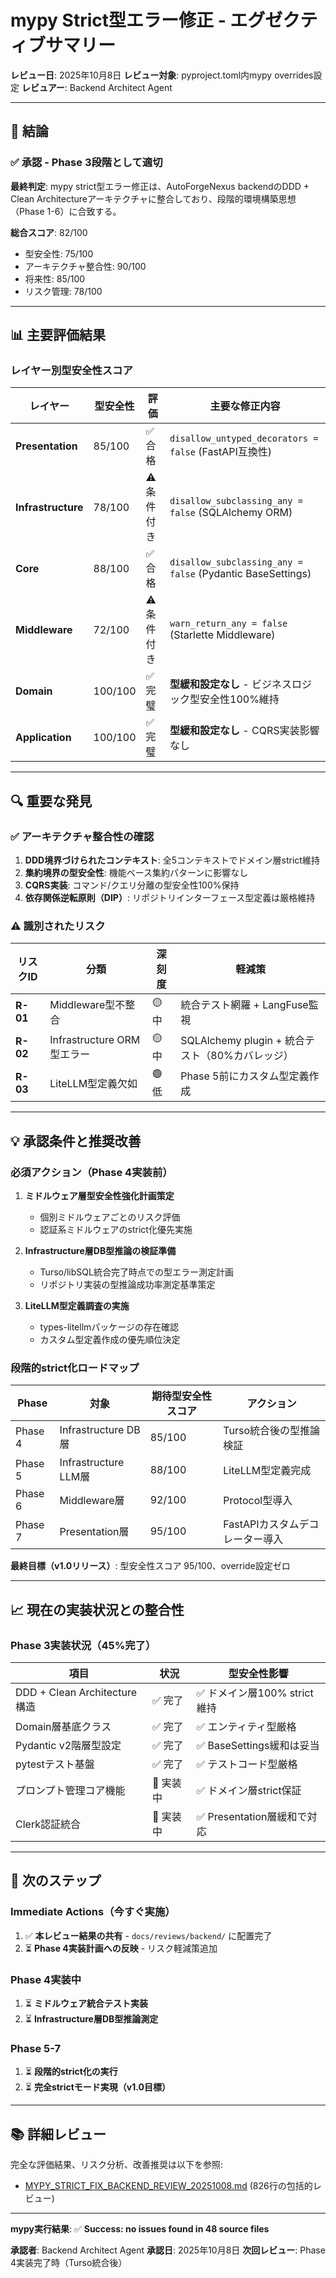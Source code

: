 # mypy Strict型エラー修正 - エグゼクティブサマリー

**レビュー日**: 2025年10月8日
**レビュー対象**: pyproject.toml内mypy overrides設定
**レビュアー**: Backend Architect Agent

---

## 🎯 結論

### ✅ **承認** - Phase 3段階として適切

**最終判定**: mypy strict型エラー修正は、AutoForgeNexus backendのDDD + Clean Architectureアーキテクチャに整合しており、段階的環境構築思想（Phase 1-6）に合致する。

**総合スコア**: 82/100
- 型安全性: 75/100
- アーキテクチャ整合性: 90/100
- 将来性: 85/100
- リスク管理: 78/100

---

## 📊 主要評価結果

### レイヤー別型安全性スコア

| レイヤー | 型安全性 | 評価 | 主要な修正内容 |
|---------|---------|------|--------------|
| **Presentation** | 85/100 | ✅ 合格 | `disallow_untyped_decorators = false` (FastAPI互換性) |
| **Infrastructure** | 78/100 | ⚠️ 条件付き | `disallow_subclassing_any = false` (SQLAlchemy ORM) |
| **Core** | 88/100 | ✅ 合格 | `disallow_subclassing_any = false` (Pydantic BaseSettings) |
| **Middleware** | 72/100 | ⚠️ 条件付き | `warn_return_any = false` (Starlette Middleware) |
| **Domain** | 100/100 | ✅ 完璧 | **型緩和設定なし** - ビジネスロジック型安全性100%維持 |
| **Application** | 100/100 | ✅ 完璧 | **型緩和設定なし** - CQRS実装影響なし |

---

## 🔍 重要な発見

### ✅ アーキテクチャ整合性の確認

1. **DDD境界づけられたコンテキスト**: 全5コンテキストでドメイン層strict維持
2. **集約境界の型安全性**: 機能ベース集約パターンに影響なし
3. **CQRS実装**: コマンド/クエリ分離の型安全性100%保持
4. **依存関係逆転原則（DIP）**: リポジトリインターフェース型定義は厳格維持

### ⚠️ 識別されたリスク

| リスクID | 分類 | 深刻度 | 軽減策 |
|---------|------|-------|--------|
| **R-01** | Middleware型不整合 | 🟡 中 | 統合テスト網羅 + LangFuse監視 |
| **R-02** | Infrastructure ORM型エラー | 🟡 中 | SQLAlchemy plugin + 統合テスト（80%カバレッジ） |
| **R-03** | LiteLLM型定義欠如 | 🟢 低 | Phase 5前にカスタム型定義作成 |

---

## 💡 承認条件と推奨改善

### 必須アクション（Phase 4実装前）

1. **ミドルウェア層型安全性強化計画策定**
   - 個別ミドルウェアごとのリスク評価
   - 認証系ミドルウェアのstrict化優先実施

2. **Infrastructure層DB型推論の検証準備**
   - Turso/libSQL統合完了時点での型エラー測定計画
   - リポジトリ実装の型推論成功率測定基準策定

3. **LiteLLM型定義調査の実施**
   - types-litellmパッケージの存在確認
   - カスタム型定義作成の優先順位決定

### 段階的strict化ロードマップ

| Phase | 対象 | 期待型安全性スコア | アクション |
|-------|-----|-----------------|----------|
| Phase 4 | Infrastructure DB層 | 85/100 | Turso統合後の型推論検証 |
| Phase 5 | Infrastructure LLM層 | 88/100 | LiteLLM型定義完成 |
| Phase 6 | Middleware層 | 92/100 | Protocol型導入 |
| Phase 7 | Presentation層 | 95/100 | FastAPIカスタムデコレーター導入 |

**最終目標（v1.0リリース）**: 型安全性スコア 95/100、override設定ゼロ

---

## 📈 現在の実装状況との整合性

### Phase 3実装状況（45%完了）

| 項目 | 状況 | 型安全性影響 |
|------|------|------------|
| DDD + Clean Architecture構造 | ✅ 完了 | ✅ ドメイン層100% strict維持 |
| Domain層基底クラス | ✅ 完了 | ✅ エンティティ型厳格 |
| Pydantic v2階層型設定 | ✅ 完了 | ✅ BaseSettings緩和は妥当 |
| pytestテスト基盤 | ✅ 完了 | ✅ テストコード型厳格 |
| プロンプト管理コア機能 | 🚧 実装中 | ✅ ドメイン層strict保証 |
| Clerk認証統合 | 🚧 実装中 | ✅ Presentation層緩和で対応 |

---

## 🎯 次のステップ

### Immediate Actions（今すぐ実施）

1. ✅ **本レビュー結果の共有** - `docs/reviews/backend/` に配置完了
2. ⏳ **Phase 4実装計画への反映** - リスク軽減策追加

### Phase 4実装中

1. ⏳ **ミドルウェア統合テスト実装**
2. ⏳ **Infrastructure層DB型推論測定**

### Phase 5-7

1. ⏳ **段階的strict化の実行**
2. ⏳ **完全strictモード実現（v1.0目標）**

---

## 📚 詳細レビュー

完全な評価結果、リスク分析、改善推奨は以下を参照:
- [MYPY_STRICT_FIX_BACKEND_REVIEW_20251008.md](./MYPY_STRICT_FIX_BACKEND_REVIEW_20251008.md) (826行の包括的レビュー)

---

**mypy実行結果**: ✅ **Success: no issues found in 48 source files**

**承認者**: Backend Architect Agent
**承認日**: 2025年10月8日
**次回レビュー**: Phase 4実装完了時（Turso統合後）
